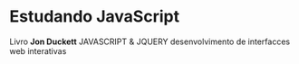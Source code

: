 # Estudando JavaScript

Livro **Jon Duckett** JAVASCRIPT & JQUERY desenvolvimento de interfacces web interativas

